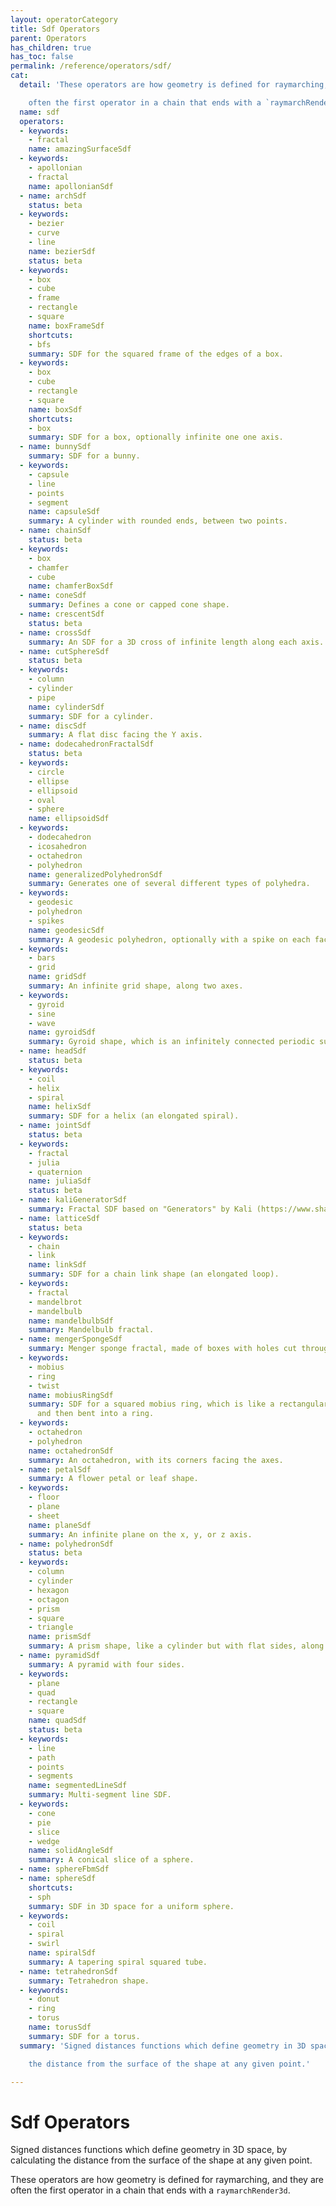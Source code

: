 ```yaml
---
layout: operatorCategory
title: Sdf Operators
parent: Operators
has_children: true
has_toc: false
permalink: /reference/operators/sdf/
cat:
  detail: 'These operators are how geometry is defined for raymarching, and they are

    often the first operator in a chain that ends with a `raymarchRender3d`.'
  name: sdf
  operators:
  - keywords:
    - fractal
    name: amazingSurfaceSdf
  - keywords:
    - apollonian
    - fractal
    name: apollonianSdf
  - name: archSdf
    status: beta
  - keywords:
    - bezier
    - curve
    - line
    name: bezierSdf
    status: beta
  - keywords:
    - box
    - cube
    - frame
    - rectangle
    - square
    name: boxFrameSdf
    shortcuts:
    - bfs
    summary: SDF for the squared frame of the edges of a box.
  - keywords:
    - box
    - cube
    - rectangle
    - square
    name: boxSdf
    shortcuts:
    - box
    summary: SDF for a box, optionally infinite one one axis.
  - name: bunnySdf
    summary: SDF for a bunny.
  - keywords:
    - capsule
    - line
    - points
    - segment
    name: capsuleSdf
    summary: A cylinder with rounded ends, between two points.
  - name: chainSdf
    status: beta
  - keywords:
    - box
    - chamfer
    - cube
    name: chamferBoxSdf
  - name: coneSdf
    summary: Defines a cone or capped cone shape.
  - name: crescentSdf
    status: beta
  - name: crossSdf
    summary: An SDF for a 3D cross of infinite length along each axis.
  - name: cutSphereSdf
    status: beta
  - keywords:
    - column
    - cylinder
    - pipe
    name: cylinderSdf
    summary: SDF for a cylinder.
  - name: discSdf
    summary: A flat disc facing the Y axis.
  - name: dodecahedronFractalSdf
    status: beta
  - keywords:
    - circle
    - ellipse
    - ellipsoid
    - oval
    - sphere
    name: ellipsoidSdf
  - keywords:
    - dodecahedron
    - icosahedron
    - octahedron
    - polyhedron
    name: generalizedPolyhedronSdf
    summary: Generates one of several different types of polyhedra.
  - keywords:
    - geodesic
    - polyhedron
    - spikes
    name: geodesicSdf
    summary: A geodesic polyhedron, optionally with a spike on each face.
  - keywords:
    - bars
    - grid
    name: gridSdf
    summary: An infinite grid shape, along two axes.
  - keywords:
    - gyroid
    - sine
    - wave
    name: gyroidSdf
    summary: Gyroid shape, which is an infinitely connected periodic surface.
  - name: headSdf
    status: beta
  - keywords:
    - coil
    - helix
    - spiral
    name: helixSdf
    summary: SDF for a helix (an elongated spiral).
  - name: jointSdf
    status: beta
  - keywords:
    - fractal
    - julia
    - quaternion
    name: juliaSdf
    status: beta
  - name: kaliGeneratorSdf
    summary: Fractal SDF based on "Generators" by Kali (https://www.shadertoy.com/view/Xtf3Rn).
  - name: latticeSdf
    status: beta
  - keywords:
    - chain
    - link
    name: linkSdf
    summary: SDF for a chain link shape (an elongated loop).
  - keywords:
    - fractal
    - mandelbrot
    - mandelbulb
    name: mandelbulbSdf
    summary: Mandelbulb fractal.
  - name: mengerSpongeSdf
    summary: Menger sponge fractal, made of boxes with holes cut through each axis.
  - keywords:
    - mobius
    - ring
    - twist
    name: mobiusRingSdf
    summary: SDF for a squared mobius ring, which is like a rectangular bar twisted
      and then bent into a ring.
  - keywords:
    - octahedron
    - polyhedron
    name: octahedronSdf
    summary: An octahedron, with its corners facing the axes.
  - name: petalSdf
    summary: A flower petal or leaf shape.
  - keywords:
    - floor
    - plane
    - sheet
    name: planeSdf
    summary: An infinite plane on the x, y, or z axis.
  - name: polyhedronSdf
    status: beta
  - keywords:
    - column
    - cylinder
    - hexagon
    - octagon
    - prism
    - square
    - triangle
    name: prismSdf
    summary: A prism shape, like a cylinder but with flat sides, along the z axis.
  - name: pyramidSdf
    summary: A pyramid with four sides.
  - keywords:
    - plane
    - quad
    - rectangle
    - square
    name: quadSdf
    status: beta
  - keywords:
    - line
    - path
    - points
    - segments
    name: segmentedLineSdf
    summary: Multi-segment line SDF.
  - keywords:
    - cone
    - pie
    - slice
    - wedge
    name: solidAngleSdf
    summary: A conical slice of a sphere.
  - name: sphereFbmSdf
  - name: sphereSdf
    shortcuts:
    - sph
    summary: SDF in 3D space for a uniform sphere.
  - keywords:
    - coil
    - spiral
    - swirl
    name: spiralSdf
    summary: A tapering spiral squared tube.
  - name: tetrahedronSdf
    summary: Tetrahedron shape.
  - keywords:
    - donut
    - ring
    - torus
    name: torusSdf
    summary: SDF for a torus.
  summary: 'Signed distances functions which define geometry in 3D space, by calculating

    the distance from the surface of the shape at any given point.'

---
```


# Sdf Operators

Signed distances functions which define geometry in 3D space, by calculating
the distance from the surface of the shape at any given point.

These operators are how geometry is defined for raymarching, and they are
often the first operator in a chain that ends with a `raymarchRender3d`.
